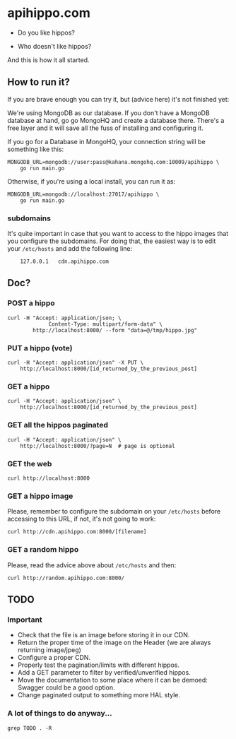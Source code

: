 apihippo.com
============

- Do you like hippos?
+ Who doesn't like hippos?

And this is how it all started.

How to run it?
--------------

If you are brave enough you can try it, but (advice here) it's not finished
yet:

We're using MongoDB as our database. If you don't have a MongoDB database at hand, go
go MongoHQ and create a database there. There's a free layer and it will save all the fuss
of installing and configuring it.

If you go for a Database in MongoHQ, your connection string will be something like this:

	MONGODB_URL=mongodb://user:pass@kahana.mongohq.com:10009/apihippo \
	    go run main.go


Otherwise, if you're using a local install, you can run it as:

	MONGODB_URL=mongodb://localhost:27017/apihippo \
	    go run main.go

### subdomains

It's quite important in case that you want to access to the hippo images that
you configure the subdomains. For doing that, the easiest way is to edit your
`/etc/hosts` and add the following line:

		127.0.0.1 	cdn.apihippo.com

Doc?
----

### POST a hippo

	curl -H "Accept: application/json; \
                 Content-Type: multipart/form-data" \
            http://localhost:8000/ --form "data=@/tmp/hippo.jpg"

### PUT a hippo (vote)

	curl -H "Accept: application/json" -X PUT \
	    http://localhost:8000/[id_returned_by_the_previous_post]

### GET a hippo

	curl -H "Accept: application/json" \
	    http://localhost:8000/[id_returned_by_the_previous_post]

### GET all the hippos paginated

	curl -H "Accept: application/json" \
	    http://localhost:8000/?page=N  # page is optional

### GET the web

	curl http://localhost:8000

### GET a hippo image

Please, remember to configure the subdomain on your `/etc/hosts` before
accessing to this URL, if not, it's not going to work:

    curl http://cdn.apihippo.com:8000/[filename]

### GET a random hippo

Please, read the advice above about `/etc/hosts` and then:

    curl http://random.apihippo.com:8000/

TODO
----

### Important

- Check that the file is an image before storing it in our CDN.
- Return the proper time of the image on the Header (we are always returning
  image/jpeg)
- Configure a proper CDN.
- Properly test the pagination/limits with different hippos.
- Add a GET parameter to filter by verified/unverified hippos.
- Move the documentation to some place where it can be demoed: Swagger could be
  a good option.
- Change paginated output to something more HAL style.

### A lot of things to do anyway...

	grep TODO . -R
